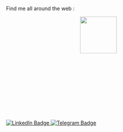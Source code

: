 Find me all around the web :
<div id="header" align="center">
  <img src="https://media.giphy.com/media/M9gbBd9nbDrOTu1Mqx/giphy.gif" width="100"/>
  
</div>
<img src="https://media3.giphy.com/media/B1xUp52rUnrv1Leakw/giphy.gif?cid=ecf05e47ecj0rpwgmp4uiyynoz8f91ttnpbq62hj28uulsag&amp;ep=v1_gifs_related&amp;rid=giphy.gif&amp;ct=g" alt="animation film GIF by Eva Garner The Secret of Eden" style="width: 200px; height: 181.25px; left: 0px; top: 0px; opacity: 0;">
<div id="badges">
    <a href="">
  <img src="https://img.shields.io/badge/LinkedIn-darkblue?style=for-the-badge&logo=linkedin&logoColor=white" alt="LinkedIn Badge"/>
    </a>
  <a href="https://t.me/sinisterjvd">
  <img src="https://img.shields.io/badge/Telegram-blue?style=for-the-badge&logo=Telegram&logoColor=white" alt="Telegram Badge"/>
  </a>
</div>
